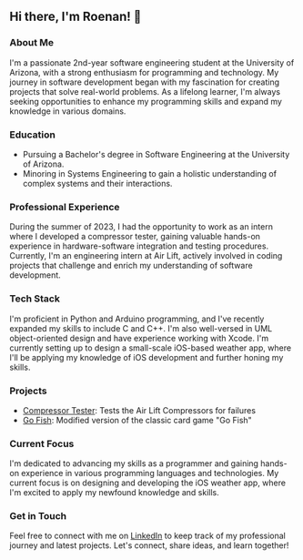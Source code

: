 ## Hi there, I'm Roenan! 👋

### About Me
I'm a passionate 2nd-year software engineering student at the University of Arizona, with a strong enthusiasm for programming and technology. My journey in software development began with my fascination for creating projects that solve real-world problems. As a lifelong learner, I'm always seeking opportunities to enhance my programming skills and expand my knowledge in various domains.

### Education
- Pursuing a Bachelor's degree in Software Engineering at the University of Arizona.
- Minoring in Systems Engineering to gain a holistic understanding of complex systems and their interactions.

### Professional Experience
During the summer of 2023, I had the opportunity to work as an intern where I developed a compressor tester, gaining valuable hands-on experience in hardware-software integration and testing procedures. Currently, I'm an engineering intern at Air Lift, actively involved in coding projects that challenge and enrich my understanding of software development.

### Tech Stack
I'm proficient in Python and Arduino programming, and I've recently expanded my skills to include C and C++. I'm also well-versed in UML object-oriented design and have experience working with Xcode. I'm currently setting up to design a small-scale iOS-based weather app, where I'll be applying my knowledge of iOS development and further honing my skills.

### Projects
- [Compressor Tester](https://github.com/Roenan-b/Compressor-Tester): Tests the Air Lift Compressors for failures
- [Go Fish](https://github.com/Roenan-b/Modified-Go-Fish-Game): Modified version of the classic card game "Go Fish"


### Current Focus
I'm dedicated to advancing my skills as a programmer and gaining hands-on experience in various programming languages and technologies. My current focus is on designing and developing the iOS weather app, where I'm excited to apply my newfound knowledge and skills.

### Get in Touch
Feel free to connect with me on [LinkedIn](www.linkedin.com/in/roenan) to keep track of my professional journey and latest projects. Let's connect, share ideas, and learn together!
